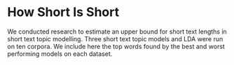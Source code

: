 # How Short Is Short

We conducted research to estimate an upper bound for short text lengths in short text topic modelling. Three short text topic models and LDA were run on ten corpora. We include here the top words found by the best and worst performing models on each dataset.


